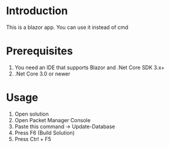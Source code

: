 # Introduction
This is a blazor app. You can use it instead of cmd
# Prerequisites
1. You need an IDE that supports Blazor and .Net Core SDK 3.x+
2. .Net Core 3.0 or newer
# Usage
1. Open solution
2. Open Packet Manager Console
3. Paste this command -> Update-Database
4. Press F6 (Build Solution)
5. Press Ctrl + F5
